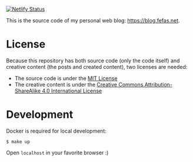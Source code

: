 [![Netlify Status][Netlify Status Image]][Netlify Status Link]

This is the source code of my personal web blog: https://blog.fefas.net.

# License

Because this repository has both source code (only the code itself) and creative
content (the posts and created content), two licenses are needed:

- The source code is under the [MIT License](LICENSE)
- The creative content is under the [Creative Commons Attribution-ShareAlike 4.0
  International License](https://creativecommons.org/licenses/by-sa/4.0/)

# Development

Docker is required for local development:

```shell
$ make up
```

Open `localhost` in your favorite browser :)

[Netlify Status Link]: https://app.netlify.com/sites/fefas-blog/deploys
[Netlify Status Image]: https://api.netlify.com/api/v1/badges/704d5139-5ddf-4215-8082-434ed5b7f239/deploy-status
